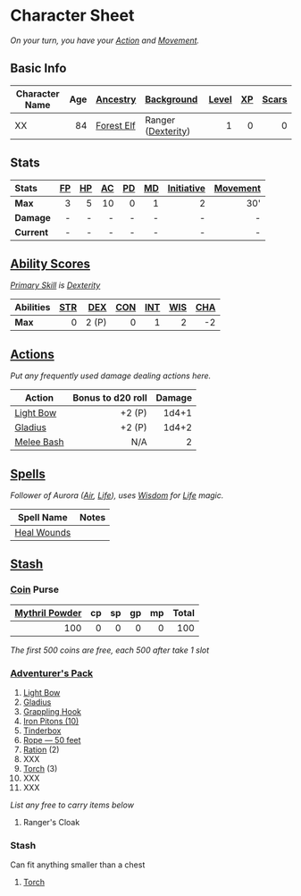 # Character Sheet

*On your turn, you have your [Action](../../Game%20Procedures/Core%20Procedures/Action.md) and [Movement](../../Game%20Procedures/Combat/Movement.md).*

## Basic Info

| Character Name | Age | [Ancestry](../../Player%20Characters/Ancenstries/Ancestry.md)                              | [Background](../../Player%20Characters/Backgrounds/Background.md)                   | [Level](../../Player%20Characters/Derived%20Statistics/Level.md) | [XP](../../Player%20Characters/Derived%20Statistics/Experience%20Points.md) | [Scars](../../Player%20Characters/Derived%20Statistics/Scars.md) |
| -------------- | --: | :-------------------------------------------------------------------------------------------- | :------------------------------------------------------------------------------------- | ------------------------------------------------------------------: | -----------------------------------------------------------------------------: | ------------------------------------------------------------------: |
| XX             |  84 | [Forest Elf](../../Player%20Characters/Ancenstries/The%20People%20of%20Mithrinia/Elves.md) | Ranger ([Dexterity](../../Player%20Characters/The%20Ability%20Scores/Dexterity.md)) |                                                                   1 |                                                                              0 |                                                                   0 |

## Stats

| Stats       | [FP](../../Player%20Characters/Derived%20Statistics/Fatigue%20Points.md) | [HP](../../Player%20Characters/Derived%20Statistics/Health%20Points.md) | [AC](../../Player%20Characters/Derived%20Statistics/Armor%20Class.md) | [PD](../../Player%20Characters/Derived%20Statistics/Physical%20Defense.md) | [MD](../../Player%20Characters/Derived%20Statistics/Mental%20Defense.md) | [Initiative](../../Game%20Procedures/Combat/Initiative.md) | [Movement](../../Game%20Procedures/Combat/Movement.md) |
| :---------- | -----------------------------------------------------------------------: | ----------------------------------------------------------------------: | --------------------------------------------------------------------: | -------------------------------------------------------------------------: | -----------------------------------------------------------------------: | ---------------------------------------------------------: | -----------------------------------------------------: |
| **Max**     |                                                                        3 |                                                                       5 |                                                                    10 |                                                                          0 |                                                                        1 |                                                          2 |                                                    30' |
| **Damage**  |                                                                        - |                                                                       - |                                                                     - |                                                                          - |                                                                        - |                                                          - |                                                      - |
| **Current** |                                                                        - |                                                                       - |                                                                     - |                                                                          - |                                                                        - |                                                          - |                                                      - |

## [Ability Scores](../../Player%20Characters/The%20Ability%20Scores/Ability%20Scores.md)

*[Primary Skill](../../Player%20Characters/Backgrounds/Primary%20Skill.md) is [Dexterity](../../Player%20Characters/The%20Ability%20Scores/Dexterity.md)*

| Abilities | [STR](../../Player%20Characters/The%20Ability%20Scores/Strength.md) | [DEX](../../Player%20Characters/The%20Ability%20Scores/Dexterity.md) | [CON](../../Player%20Characters/The%20Ability%20Scores/Constitution.md) | [INT](../../Player%20Characters/The%20Ability%20Scores/Intelligence.md) | [WIS](../../Player%20Characters/The%20Ability%20Scores/Wisdom.md)<br> | [CHA](../../Player%20Characters/The%20Ability%20Scores/Charisma.md)<br> |
| :-------- | ------------------------------------------------------------------: | -------------------------------------------------------------------: | ----------------------------------------------------------------------: | ----------------------------------------------------------------------: | --------------------------------------------------------------------: | ----------------------------------------------------------------------: |
| **Max**   |                                                                   0 |                                                                2 (P) |                                                                       0 |                                                                       1 |                                                                     2 |                                                                      -2 |

## [Actions](../../Game%20Procedures/Core%20Procedures/Action.md)

*Put any frequently used damage dealing actions here.*

| Action                                                                                  | Bonus to d20 roll | Damage |
| --------------------------------------------------------------------------------------- | ----------------: | -----: |
| [Light Bow](../../Items%20and%20Gear/Weapons/Ranged%20Weapons/Light%20Bow.md)           |            +2 (P) |  1d4+1 |
| [Gladius](../../Items%20and%20Gear/Weapons/Melee%20Weapons/Small%20Skilled%20Weapon.md) |            +2 (P) |  1d4+2 |
| [Melee Bash](../../Game%20Procedures/Combat/Melee%20Attack.md#Melee%20Bash)             |               N/A |      2 |

## [Spells](../../Magic/Spells.md)

*Follower of Aurora ([Air](../../Magic/Spells/Spell%20Domains/Air.md), [Life](../../Magic/Spells/Spell%20Domains/Life.md)), uses [Wisdom](../../Player%20Characters/The%20Ability%20Scores/Wisdom.md) for [Life](../../Magic/Spells/Spell%20Domains/Life.md) magic.*

| Spell Name                                                                       | Notes |
| -------------------------------------------------------------------------------- | ----- |
| [Heal Wounds](../../Magic/Spells/Spells%20by%20Level/Level%201/Heal%20Wounds.md) |       |

## [Stash](../../Player%20Characters/Derived%20Statistics/Stash.md)

### [Coin](../Economy/Coins.md) Purse

| [Mythril Powder](../../Magic/Spellcasting/Mythril.md) |  cp |  sp |  gp |  mp | Total |
| ----------------------------------------------------------: | --: | --: | --: | --: | ----: |
|                                                         100 |   0 |   0 |   0 |   0 |   100 |

*The first 500 coins are free, each 500 after take 1 slot*

### [Adventurer's Pack](../../Items%20and%20Gear/Gear/100%20Coins/Adventurer's%20Pack.md)

1. [Light Bow](../../Items%20and%20Gear/Weapons/Ranged%20Weapons/Light%20Bow.md)
2. [Gladius](../../Items%20and%20Gear/Weapons/Melee%20Weapons/Small%20Skilled%20Weapon.md)
3. [Grappling Hook](../../Items%20and%20Gear/Gear/25%20Coins/Grappling%20Hook.md)
4. [Iron Pitons (10)](../../Items%20and%20Gear/Gear/10%20Coins/Iron%20Piton.md)
5. [Tinderbox](../../Items%20and%20Gear/Gear/10%20Coins/Tinderbox.md)
6. [Rope — 50 feet](../../Items%20and%20Gear/Gear/50%20Coins/Rope%20—%2050%20feet.md)
7. [Ration](../../Items%20and%20Gear/Gear/1%20Coin/Ration.md) (2)
8. XXX
9. [Torch](../../Items%20and%20Gear/Gear/1%20Coin/Torch.md) (3)
10. XXX
11. XXX

*List any free to carry items below*

1. Ranger's Cloak

### Stash

Can fit anything smaller than a chest

1. [Torch](../../Items%20and%20Gear/Gear/1%20Coin/Torch.md)
